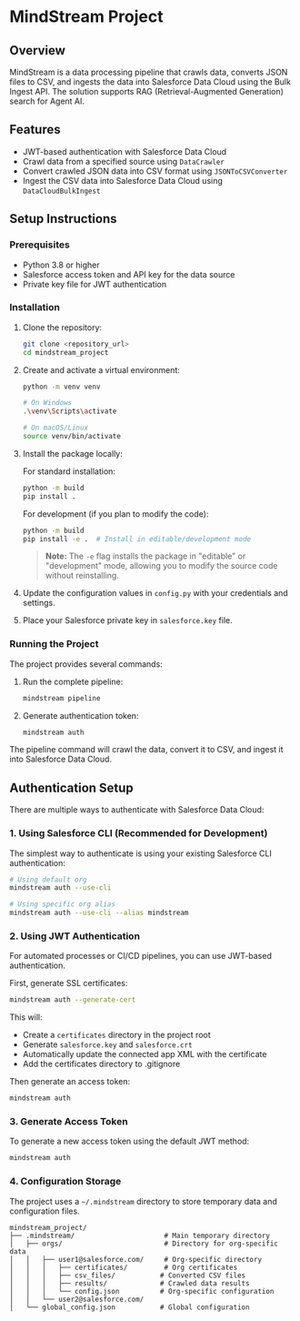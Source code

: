 # MindStream Project

## Overview
MindStream is a data processing pipeline that crawls data, converts JSON files to CSV, and ingests the data into Salesforce Data Cloud using the Bulk Ingest API. The solution supports RAG (Retrieval-Augmented Generation) search for Agent AI.

## Features
- JWT-based authentication with Salesforce Data Cloud
- Crawl data from a specified source using `DataCrawler`
- Convert crawled JSON data into CSV format using `JSONToCSVConverter`
- Ingest the CSV data into Salesforce Data Cloud using `DataCloudBulkIngest`

## Setup Instructions

### Prerequisites
- Python 3.8 or higher
- Salesforce access token and API key for the data source
- Private key file for JWT authentication

### Installation
1. Clone the repository:
   ```bash
   git clone <repository_url>
   cd mindstream_project
   ```

2. Create and activate a virtual environment:
   ```bash
   python -m venv venv
   
   # On Windows
   .\venv\Scripts\activate
   
   # On macOS/Linux
   source venv/bin/activate
   ```

3. Install the package locally:
   
   For standard installation:
   ```bash
   python -m build
   pip install .
   ```

   For development (if you plan to modify the code):
   ```bash
   python -m build
   pip install -e .  # Install in editable/development mode
   ```

   > **Note:** The `-e` flag installs the package in "editable" or "development" mode, allowing you to modify the source code without reinstalling.

4. Update the configuration values in `config.py` with your credentials and settings.

5. Place your Salesforce private key in `salesforce.key` file.

### Running the Project

The project provides several commands:

1. Run the complete pipeline:
   ```bash
   mindstream pipeline
   ```

2. Generate authentication token:
   ```bash
   mindstream auth
   ```

The pipeline command will crawl the data, convert it to CSV, and ingest it into Salesforce Data Cloud.

## Authentication Setup

There are multiple ways to authenticate with Salesforce Data Cloud:

### 1. Using Salesforce CLI (Recommended for Development)
The simplest way to authenticate is using your existing Salesforce CLI authentication:

```bash
# Using default org
mindstream auth --use-cli

# Using specific org alias
mindstream auth --use-cli --alias mindstream
```

### 2. Using JWT Authentication
For automated processes or CI/CD pipelines, you can use JWT-based authentication.

First, generate SSL certificates:
```bash
mindstream auth --generate-cert
```

This will:
- Create a `certificates` directory in the project root
- Generate `salesforce.key` and `salesforce.crt`
- Automatically update the connected app XML with the certificate
- Add the certificates directory to .gitignore

Then generate an access token:
```bash
mindstream auth
```

### 3. Generate Access Token
To generate a new access token using the default JWT method:
```bash
mindstream auth
```

### 4. Configuration Storage

The project uses a `~/.mindstream` directory to store temporary data and configuration files.

```
mindstream_project/
├── .mindstream/                      # Main temporary directory
│   ├── orgs/                         # Directory for org-specific data
│   │   ├── user1@salesforce.com/     # Org-specific directory
│   │   │   ├── certificates/         # Org certificates
│   │   │   ├── csv_files/           # Converted CSV files
│   │   │   ├── results/             # Crawled data results
│   │   │   └── config.json          # Org-specific configuration
│   │   └── user2@salesforce.com/
│   └── global_config.json           # Global configuration
```
   